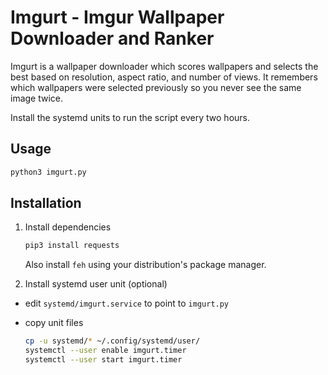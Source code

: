 # Imgurt - Imgur Wallpaper Downloader and Ranker

Imgurt is a wallpaper downloader which scores wallpapers and selects the best based on resolution, aspect ratio, and number of views.  It remembers which wallpapers were selected previously so you  never see the same image twice.

Install the systemd units to run the script every two hours.

## Usage

  ```bash
  python3 imgurt.py
  ```

## Installation

1. Install dependencies

      ```bash
      pip3 install requests
      ```
  
   Also install `feh` using your distribution's package manager.
  
2. Install systemd user unit (optional)

  * edit `systemd/imgurt.service` to point to `imgurt.py`

  * copy unit files

    ```bash
    cp -u systemd/* ~/.config/systemd/user/
    systemctl --user enable imgurt.timer
    systemctl --user start imgurt.timer
    ```
  

  
  
